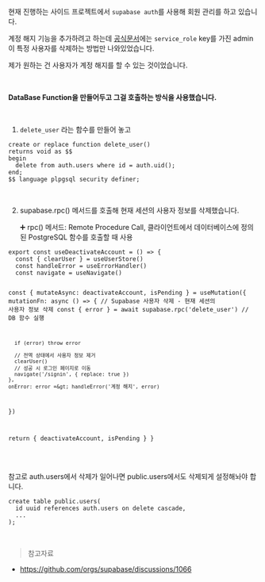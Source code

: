 <p>현재 진행하는 사이드 프로젝트에서 <code>supabase auth</code>를 사용해 회원 관리를 하고 있습니다.</p>
<p>계정 해지 기능을 추가하려고 하는데
<a href="https://supabase.com/docs/reference/javascript/auth-admin-deleteuser">공식문서</a>에는 <code>service_role</code> key를 가진 admin이 특정 사용자를 삭제하는 방법만 나와있었습니다.</p>
<p>제가 원하는 건 사용자가 계정 해지를 할 수 있는 것이었습니다.</p>
<br />

<p><strong>DataBase Function을 만들어두고 그걸 호출하는 방식을 사용했습니다.</strong></p>
<br />

<ol>
<li><code>delete_user</code> 라는 함수를 만들어 놓고 </li>
</ol>
<pre><code class="language-sql">create or replace function delete_user()
returns void as $$
begin
  delete from auth.users where id = auth.uid();
end;
$$ language plpgsql security definer;</code></pre>
<br />

<ol start="2">
<li><p>supabase.rpc() 메서드를 호출해 현재 세션의 사용자 정보를 삭제했습니다.</p>
<p> ➕ rpc() 메서드: Remote Procedure Call, 클라이언트에서 데이터베이스에 정의된 PostgreSQL 함수를 호출할 때 사용</p>
</li>
</ol>
<pre><code class="language-js">export const useDeactivateAccount = () =&gt; {
  const { clearUser } = useUserStore()
  const handleError = useErrorHandler()
  const navigate = useNavigate()

  const { mutateAsync: deactivateAccount, isPending } = useMutation({
    mutationFn: async () =&gt; {
      // Supabase 사용자 삭제 - 현재 세션의 사용자 정보 삭제
      const { error } = await supabase.rpc('delete_user') // DB 함수 실행

      if (error) throw error

      // 전역 상태에서 사용자 정보 제거
      clearUser()
      // 성공 시 로그인 페이지로 이동
      navigate('/signin', { replace: true })
    },
    onError: error =&gt; handleError('계정 해지', error)
  })

  return { deactivateAccount, isPending }
}</code></pre>
<br />

<p>참고로 auth.users에서 삭제가 일어나면 public.users에서도 삭제되게 설정해놔야 합니다.</p>
<pre><code class="language-sql">create table public.users(
  id uuid references auth.users on delete cascade,
  ...
);</code></pre>
<br />

<blockquote>
<p>참고자료</p>
</blockquote>
<ul>
<li><a href="https://github.com/orgs/supabase/discussions/1066">https://github.com/orgs/supabase/discussions/1066</a></li>
</ul>